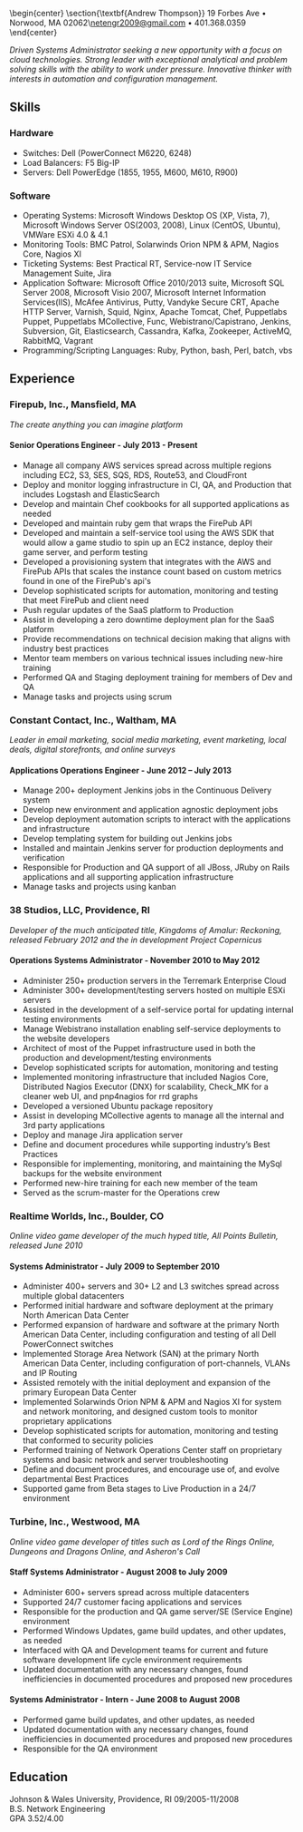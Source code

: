 \begin{center}
\section{\textbf{Andrew Thompson}}
19 Forbes Ave • Norwood, MA 02062\\netengr2009@gmail.com • 401.368.0359
\end{center}


*Driven Systems Administrator seeking a new opportunity with a focus on cloud technologies.  Strong leader with exceptional analytical and problem solving skills with the ability to work under pressure.  Innovative thinker with interests in automation and configuration management.*

## Skills
### Hardware
  * Switches: Dell (PowerConnect M6220, 6248)
  * Load Balancers: F5 Big-IP
  * Servers: Dell PowerEdge (1855, 1955, M600, M610, R900)
  
### Software
  * Operating Systems: Microsoft Windows Desktop OS (XP, Vista, 7), Microsoft Windows Server OS(2003, 2008), Linux (CentOS, Ubuntu), VMWare ESXi 4.0 & 4.1
  * Monitoring Tools: BMC Patrol, Solarwinds Orion NPM & APM, Nagios Core, Nagios XI
  * Ticketing Systems: Best Practical RT, Service-now IT Service Management Suite, Jira
  * Application Software: Microsoft Office 2010/2013 suite, Microsoft SQL Server 2008, Microsoft Visio 2007, Microsoft Internet Information Services(IIS), McAfee Antivirus, Putty, Vandyke Secure CRT, Apache HTTP Server, Varnish, Squid, Nginx, Apache Tomcat, Chef, Puppetlabs Puppet, Puppetlabs MCollective, Func, Webistrano/Capistrano, Jenkins, Subversion, Git, Elasticsearch, Cassandra, Kafka, Zookeeper, ActiveMQ, RabbitMQ, Vagrant
  * Programming/Scripting Languages: Ruby, Python, bash, Perl, batch, vbs
  
  
## Experience
### Firepub, Inc., Mansfield, MA
*The create anything you can imagine platform*

#### Senior Operations Engineer - July 2013 - Present
  * Manage all company AWS services spread across multiple regions including EC2, S3, SES, SQS, RDS, Route53, and CloudFront
  * Deploy and monitor logging infrastructure in CI, QA, and Production that includes Logstash and ElasticSearch
  * Develop and maintain Chef cookbooks for all supported applications as needed
  * Developed and maintain ruby gem that wraps the FirePub API
  * Developed and maintain a self-service tool using the AWS SDK that would allow a game studio to spin up an EC2 instance, deploy their game server, and perform testing
  * Developed a provisioning system that integrates with the AWS and FirePub APIs that scales the instance count based on custom metrics found in one of the FirePub's api's
  * Develop sophisticated scripts for automation, monitoring and testing that meet FirePub and client need
  * Push regular updates of the SaaS platform to Production
  * Assist in developing a zero downtime deployment plan for the SaaS platform
  * Provide recommendations on technical decision making that aligns with industry best practices
  * Mentor team members on various technical issues including new-hire training
  * Performed QA and Staging deployment training for members of Dev and QA
  * Manage tasks and projects using scrum
  
### Constant Contact, Inc., Waltham, MA 
*Leader in email marketing, social media marketing, event marketing, local deals, digital storefronts, and online surveys*

#### Applications Operations Engineer - June 2012 – July 2013
  * Manage 200+ deployment Jenkins jobs in the Continuous Delivery system
  * Develop new environment and application agnostic deployment jobs
  * Develop deployment automation scripts to interact with the applications and infrastructure
  * Develop templating system for building out Jenkins jobs
  * Installed and maintain Jenkins server for production deployments and verification
  * Responsible for Production and QA support of all JBoss, JRuby on Rails applications and all supporting application infrastructure
  * Manage tasks and projects using kanban

### 38 Studios, LLC, Providence, RI
*Developer of the much anticipated title, Kingdoms of Amalur: Reckoning, released February 2012 and the in development Project Copernicus*

#### Operations Systems Administrator - November 2010 to May 2012

  * Administer 250+ production servers in the Terremark Enterprise Cloud
  * Administer 300+ development/testing servers hosted on multiple ESXi servers
  * Assisted in the development of a self-service portal for updating internal testing environments
  * Manage Webistrano installation enabling self-service deployments to the website developers
  * Architect of most of the Puppet infrastructure used in both the production and development/testing environments
  * Develop sophisticated scripts for automation, monitoring and testing
  * Implemented monitoring infrastructure that included Nagios Core, Distributed Nagios Executor (DNX) for scalability, Check_MK for a cleaner web UI, and pnp4nagios for rrd graphs
  * Developed a versioned Ubuntu package repository
  * Assist in developing MCollective agents to manage all the internal and 3rd party applications
  * Deploy and manage Jira application server
  * Define and document procedures while supporting industry’s Best Practices
  * Responsible for implementing, monitoring, and maintaining the MySql backups for the website environment
  * Performed new-hire training for each new member of the team
  * Served as the scrum-master for the Operations crew
  
### Realtime Worlds, Inc., Boulder, CO
*Online video game developer of the much hyped title, All Points Bulletin, released June 2010*

#### Systems Administrator - July 2009 to September 2010

  * Administer 400+ servers and 30+ L2 and L3 switches spread across multiple global datacenters
  * Performed initial hardware and software deployment at the primary North American Data Center
  * Performed expansion of hardware and software at the primary North American Data Center, including configuration and testing of all Dell PowerConnect switches
  * Implemented Storage Area Network (SAN) at the primary North American Data Center, including configuration of port-channels, VLANs and IP Routing
  * Assisted remotely with the initial deployment and expansion of the primary European Data Center
  * Implemented Solarwinds Orion NPM & APM and Nagios XI for system and network monitoring, and designed custom tools to monitor proprietary applications
  * Develop sophisticated scripts for automation, monitoring and testing that conformed to security policies
  * Performed training of Network Operations Center staff on proprietary systems and basic network and server troubleshooting
  * Define and document procedures, and encourage use of, and evolve departmental Best Practices
  * Supported game from Beta stages to Live Production in a 24/7 environment

### Turbine, Inc., Westwood, MA
*Online video game developer of titles such as Lord of the Rings Online, Dungeons and Dragons Online, and Asheron's Call*

#### Staff Systems Administrator - August 2008 to July 2009

  * Administer 600+ servers spread across multiple datacenters
  * Supported 24/7 customer facing applications and services
  * Responsible for the production and QA game server/SE (Service Engine) environment
  * Performed Windows Updates, game build updates, and other updates, as needed
  * Interfaced with QA and Development teams for current and future software development life cycle environment requirements
  * Updated documentation with any necessary changes, found inefficiencies in documented procedures and proposed new procedures

#### Systems Administrator - Intern - June 2008 to August 2008
  * Performed game build updates, and other updates, as needed
  * Updated documentation with any necessary changes, found inefficiencies in documented procedures and proposed new procedures
  * Responsible for the QA environment

## Education
Johnson & Wales University, Providence, RI						09/2005-11/2008  
B.S. Network Engineering  
GPA 3.52/4.00
